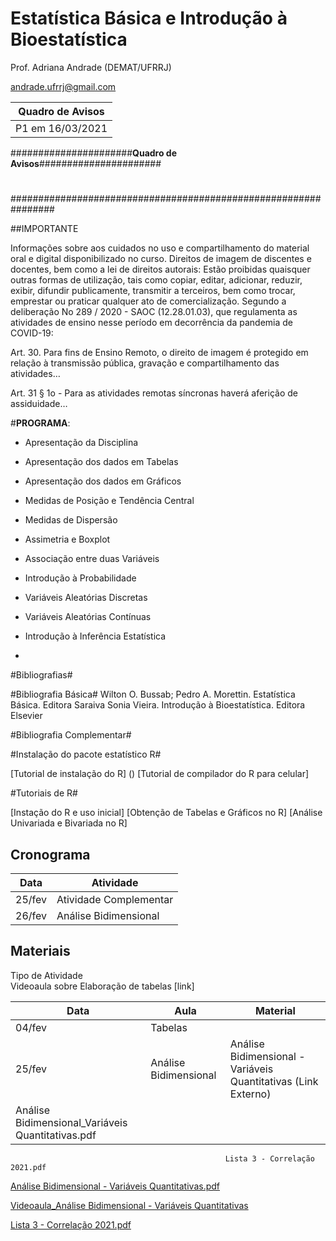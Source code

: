 # **Estatística Básica e Introdução à Bioestatística**


Prof. Adriana Andrade (DEMAT/UFRRJ)

andrade.ufrrj@gmail.com

|Quadro de Avisos|
|---------|
| P1 em 16/03/2021|

######################**Quadro de Avisos**######################
# 
#
################################################################


##IMPORTANTE

Informações sobre aos cuidados no uso e compartilhamento do material oral e digital disponibilizado no curso. Direitos de imagem de discentes e docentes, bem como a lei de direitos autorais: Estão proibidas quaisquer outras formas de utilização, tais como copiar, editar, adicionar, reduzir, exibir, difundir publicamente, transmitir a terceiros, bem como trocar, emprestar ou praticar qualquer ato de comercialização.
Segundo a deliberação No 289 / 2020 - SAOC (12.28.01.03), que regulamenta as atividades de ensino nesse período em decorrência da pandemia de COVID-19:

Art. 30. Para fins de Ensino Remoto, o direito de imagem é protegido em relação à transmissão pública, gravação e compartilhamento das atividades…

Art. 31 § 1o - Para as atividades remotas síncronas haverá aferição de assiduidade…

#**PROGRAMA**:

- Apresentação da Disciplina

- Apresentação dos dados em Tabelas

- Apresentação dos dados em Gráficos

- Medidas de Posição e Tendência Central

- Medidas de Dispersão

- Assimetria e Boxplot

- Associação entre duas Variáveis

- Introdução à Probabilidade

- Variáveis Aleatórias Discretas

- Variáveis Aleatórias Contínuas

- Introdução à Inferência Estatística
- 

#Bibliografias#

#Bibliografia Básica#
Wilton O. Bussab; Pedro A. Morettin. Estatística Básica. Editora Saraiva
Sonia Vieira. Introdução à Bioestatística. Editora Elsevier

#Bibliografia Complementar#


#Instalação do pacote estatístico R#

[Tutorial de instalação do R] ()
[Tutorial de compilador do R para celular]


#Tutoriais de R#

[Instação do R e uso inicial]
[Obtenção de Tabelas e Gráficos no R]
[Análise Univariada e Bivariada no R]


## Cronograma 

| Data                  |  Atividade  |
| -------------------   | ------------------- |
|  25/fev               |  Atividade Complementar |
|  26/fev               |  Análise Bidimensional |


## Materiais

Tipo de Atividade	 
Videoaula sobre  Elaboração de tabelas [link]





| Data                  | Aula                | Material           |
| -------------------   | ------------------- |------------------- |
| 04/fev                | Tabelas             |
| 25/fev                | Análise Bidimensional|    Análise Bidimensional - Variáveis Quantitativas (Link Externo)   
|                                                   Análise Bidimensional_Variáveis Quantitativas.pdf   
                                                    Lista 3 - Correlação 2021.pdf   
[Análise Bidimensional - Variáveis Quantitativas.pdf](https://drive.google.com/file/d/105M9i55CaoIOUQ9H4trmNKt_eAcQWM7b/view?usp=sharing)

[Videoaula_Análise Bidimensional - Variáveis Quantitativas](https://drive.google.com/file/d/105M9i55CaoIOUQ9H4trmNKt_eAcQWM7b/view?usp=sharing)

[Lista 3 - Correlação 2021.pdf](https://drive.google.com/file/d/105M9i55CaoIOUQ9H4trmNKt_eAcQWM7b/view?usp=sharing)

     





  
  
  
  
